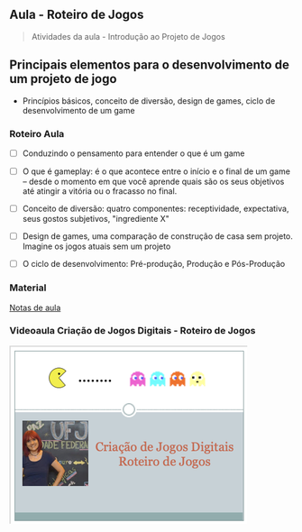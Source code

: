 ## Aula - Roteiro de Jogos

> Atividades da aula - Introdução ao Projeto de Jogos

## Principais elementos para o desenvolvimento de um projeto de jogo

- Princípios básicos, conceito de diversão, design de games, ciclo de desenvolvimento de um game

### Roteiro Aula
- [ ] Conduzindo o pensamento para entender o que é um game
- [ ] O que é gameplay: é o que acontece entre o início e o final de um game – desde o momento em que você aprende quais são os seus objetivos até atingir a vitória ou o fracasso no final.
- [ ] Conceito de diversão: quatro componentes: receptividade, expectativa, seus gostos subjetivos, "ingrediente X"
- [ ] Design de games, uma comparação de construção de casa sem projeto. Imagine os jogos atuais sem um projeto
- [ ] O ciclo de desenvolvimento: Pré-produção, Produção e Pós-Produção


### Material
[Notas de aula](/documentos/roteiro_de_jogos.pdf)

### Videoaula Criação de Jogos Digitais -  Roteiro de Jogos
[![Histórico dos Jogos](capa_2.png)](https://youtu.be/cUdBWEnjh-Y)
